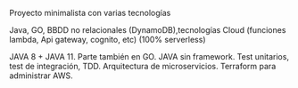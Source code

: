 Proyecto minimalista con varias tecnologías

Java, GO, BBDD no relacionales (DynamoDB),tecnologías Cloud (funciones lambda, Api gateway, cognito, etc) (100% serverless)

JAVA 8 + JAVA 11. Parte también en GO. JAVA sin framework. Test unitarios, test de integración, TDD.
Arquitectura de microservicios. Terraform para administrar AWS.
